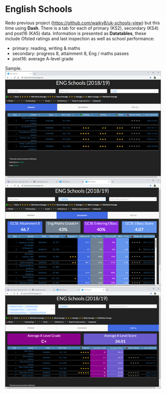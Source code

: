 # English Schools

Redo previous project (https://github.com/waiky8/uk-schools-view) but this time using **Dash**. There is a tab for each of primary (KS2), secondary (KS4) and post16 (KA5) data. Information is presented as **Datatables**, these include Ofsted ratings and last inspection as well as school performance:
  - primary: reading, writing & maths
  - secondary: progress 8, attainment 8, Eng / maths passes
  - post16: average A-level grade

Sample.<br>
![alt text](https://github.com/waiky8/eng-schools/blob/main/screenshot_1.png)
![alt text](https://github.com/waiky8/eng-schools/blob/main/screenshot_2.png)
![alt text](https://github.com/waiky8/eng-schools/blob/main/screenshot_3.png)
